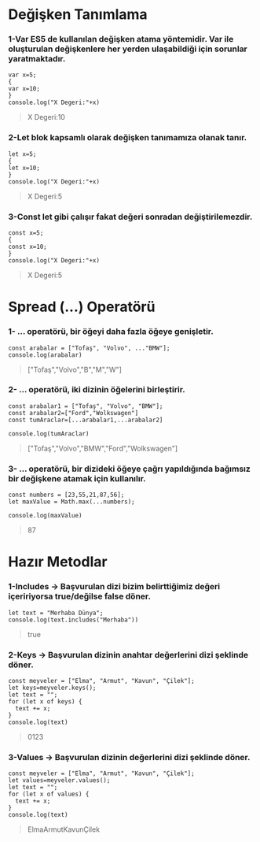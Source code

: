# Değişken Tanımlama
### 1-Var ES5 de kullanılan değişken atama yöntemidir. Var ile oluşturulan değişkenlere her yerden ulaşabildiği için sorunlar yaratmaktadır.
```
var x=5;
{
var x=10;
}
console.log("X Degeri:"+x)
```
> X Degeri:10
### 2-Let blok kapsamlı olarak değişken tanımamıza olanak tanır.
```
let x=5;
{
let x=10;
}
console.log("X Degeri:"+x)
```
> X Degeri:5
### 3-Const let gibi çalışır fakat değeri sonradan değiştirilemezdir.
```
const x=5;
{
const x=10;
}
console.log("X Degeri:"+x)
```
> X Degeri:5

# Spread (...) Operatörü
### 1- ... operatörü, bir öğeyi daha fazla öğeye genişletir.
```
const arabalar = ["Tofaş", "Volvo", ..."BMW"];
console.log(arabalar)
```
>["Tofaş","Volvo","B","M","W"]

### 2- ... operatörü, iki dizinin öğelerini birleştirir.
```
const arabalar1 = ["Tofaş", "Volvo", "BMW"];
const arabalar2=["Ford","Wolkswagen"]
const tumAraclar=[...arabalar1,...arabalar2]

console.log(tumAraclar)
```
>["Tofaş","Volvo","BMW","Ford","Wolkswagen"] 

### 3- ... operatörü, bir dizideki öğeye çağrı yapıldığında bağımsız bir değişkene atamak için kullanılır.
```
const numbers = [23,55,21,87,56];
let maxValue = Math.max(...numbers);

console.log(maxValue)
```
>87

# Hazır Metodlar
### 1-Includes -> Başvurulan dizi bizim belirttiğimiz değeri içeririyorsa true/değilse false döner.
```
let text = "Merhaba Dünya";
console.log(text.includes("Merhaba"))
```
> true   
### 2-Keys -> Başvurulan dizinin anahtar değerlerini dizi şeklinde döner.
```
const meyveler = ["Elma", "Armut", "Kavun", "Çilek"];
let keys=meyveler.keys();
let text = "";
for (let x of keys) {
  text += x;
}
console.log(text) 
```
> 0123
### 3-Values -> Başvurulan dizinin değerlerini dizi şeklinde döner.
```
const meyveler = ["Elma", "Armut", "Kavun", "Çilek"];
let values=meyveler.values();
let text = "";
for (let x of values) {
  text += x;
}
console.log(text) 
```
> ElmaArmutKavunÇilek
